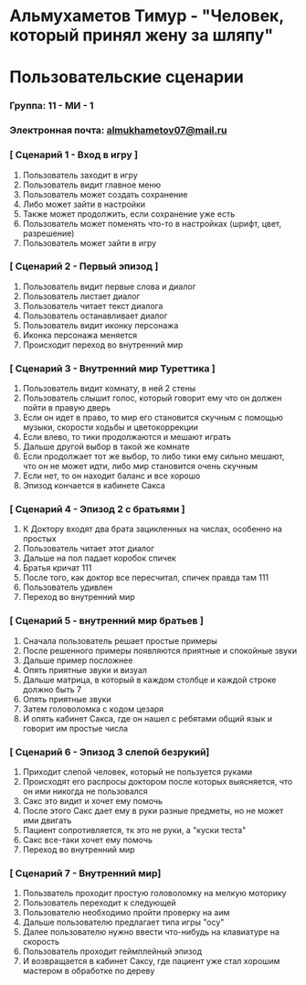 # Альмухаметов Тимур - "Человек, который принял жену за шляпу"
# Пользовательские сценарии 

### Группа: 11 - МИ - 1
### Электронная почта: almukhametov07@mail.ru


### [ Сценарий 1 - Вход в игру ]
1. Пользователь заходит в игру
2. Пользователь видит главное меню
3. Пользователь может создать сохранение
4. Либо может зайти в настройки
5. Также может продолжить, если сохранение уже есть
6. Пользователь может поменять что-то в настройках (шрифт, цвет, разрешение)
7. Пользователь может зайти в игру


### [ Сценарий 2 - Первый эпизод ]
1. Пользователь видит первые слова и диалог
2. Пользователь листает диалог
3. Пользователь читает текст диалога
4. Пользователь останавливает диалог
5. Пользователь видит иконку персонажа
6. Иконка персонажа меняется
7. Происходит переход во внутренний мир

### [ Сценарий 3 - Внутренний мир Туреттика ]  
1. Пользователь видит комнату, в ней 2 стены
2. Пользователь слышит голос, который говорит ему что он должен пойти в правую дверь
3. Если он идет в право, то мир его становится скучным с помощью музыки, скорости ходьбы и цветокоррекции
4. Если влево, то тики продолжаются и мешают играть
5. Дальше другой выбор в такой же комнате
6. Если продолжает тот же выбор, то либо тики ему сильно мешают, что он не может идти, либо мир становится очень скучным
7. Если нет, то он находит баланс и все хорошо
8. Эпизод кончается в кабинете Сакса

### [ Сценарий 4 - Эпизод 2 с братьями ]  
1. К Доктору входят два брата зацикленных на числах, особенно на простых
2. Пользователь читает этот диалог
3. Дальше на пол падает коробок спичек
4. Братья кричат 111
5. После того, как доктор все пересчитал, спичек правда там 111
6. Пользователь удивлен
7. Переход во внутренний мир

### [ Сценарий 5 - внутренний мир братьев ]
1. Сначала пользователь решает простые примеры
2. После решенного примеры появляются приятные и спокойные звуки
3. Дальше пример посложнее
4. Опять приятные звуки и визуал
5. Дальше матрица, в который в каждом столбце и каждой строке должно быть 7
6. Опять приятные звуки
7. Затем головоломка с кодом цезаря
8. И опять кабинет Сакса, где он нашел с ребятами общий язык и говорит им простые числа


### [ Сценарий 6 - Эпизод 3 слепой безрукий]
1. Приходит слепой человек, который не пользуется руками
2. Происходят его распросы доктором после которых выясняется, что он ими никогда не пользовался
3. Сакс это видит и хочет ему помочь
4. После этого Сакс дает ему в руки разные предметы, но не может ими двигать
5. Пациент сопротивляется, тк это не руки, а "куски теста"
6. Сакс все-таки хочет ему помочь
7. Переход во внутренний мир

### [ Сценарий 7 - Внутренний мир]
1. Пользватель проходит простую головоломку на мелкую моторику
2. Пользователь переходит к следующей
3. Пользователю необходимо пройти проверку на аим
4. Дальше пользователю предлагает типа игры "осу"
5. Далее пользователю нужно ввести что-нибудь на клавиатуре на скорость
6. Пользователь проходит геймплейный эпизод
7. И возвращается в кабинет Саксу, где пациент уже стал хорошим мастером в обработке по дереву



























